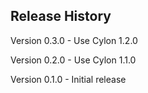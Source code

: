 ## Release History

Version 0.3.0 - Use Cylon 1.2.0

Version 0.2.0 - Use Cylon 1.1.0

Version 0.1.0 - Initial release
